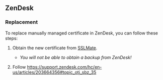 ## ZenDesk

### Replacement

To replace manually managed certificate in ZenDesk, you can follow these steps:

1. Obtain the new certificate from [SSLMate](https://sslmate.com/console/orders/).

   * *You will not be able to obtain a backup from ZenDesk!*

1. Follow <https://support.zendesk.com/hc/en-us/articles/203664356#topic_otj_sbz_35>
